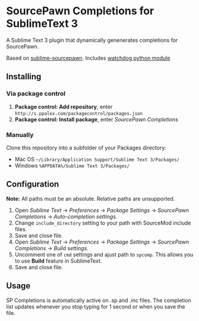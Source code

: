 # SourcePawn Completions for SublimeText 3

A Sublime Text 3 plugin that dynamically genenerates completions for SourcePawn.

Based on [sublime-sourcepawn](https://github.com/austinwagner/sublime-sourcepawn).
Includes [watchdog python module](https://https://github.com/gorakhargosh/watchdog)

## Installing

### Via package control

1. **Package control: Add repository**, enter `http://s.ppalex.com/packagecontrol/packages.json`
2. **Package control: Install package**, enter *SourcePawn Completions*

### Manually

Clone this repository into a subfolder of your Packages directory:
* Mac OS `~/Library/Application Support/Sublime Text 3/Packages/`
* Windows `%APPDATA%/Sublime Text 3/Packages/`

## Configuration
**Note:** All paths must be an absolute. Relative paths are unsupported.

1. Open *Sublime Text* -> *Preferences* -> *Package Settings* -> *SourcePawn Completions* -> *Auto-completion settings*.
2. Change `include_directory` setting to your path with SourceMod include files.
3. Save and close file.
4. Open *Sublime Text* -> *Preferences* -> *Package Settings* -> *SourcePawn Completions* -> *Build settings*.
5. Uncomment one of `cmd` settings and ajust path to `spcomp`. This allows you to use **Build** feature in SublimeText.
6. Save and close file.

## Usage

SP Completions is automatically active on .sp and .inc files. The completion list updates whenever you stop typing for 1 second or when you save the file.
